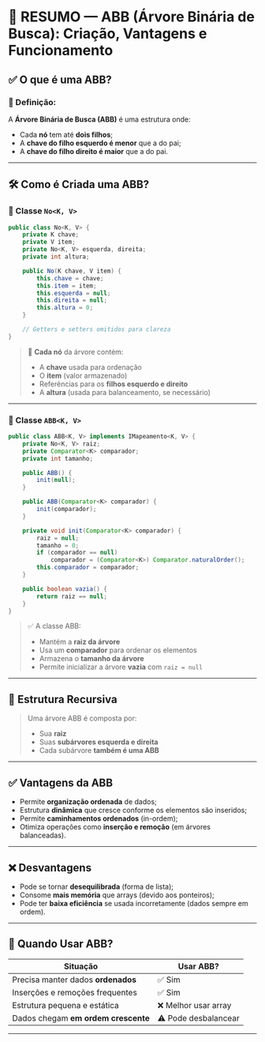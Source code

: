 # 🌳 RESUMO — ABB (Árvore Binária de Busca): Criação, Vantagens e Funcionamento

## ✅ O que é uma ABB?

### 📌 Definição:

A **Árvore Binária de Busca (ABB)** é uma estrutura onde:

* Cada **nó** tem até **dois filhos**;
* A **chave do filho esquerdo é menor** que a do pai;
* A **chave do filho direito é maior** que a do pai.

---

## 🛠️ Como é Criada uma ABB?

### 🔧 Classe `No<K, V>`

```java
public class No<K, V> {
    private K chave;
    private V item;
    private No<K, V> esquerda, direita;
    private int altura;

    public No(K chave, V item) {
        this.chave = chave;
        this.item = item;
        this.esquerda = null;
        this.direita = null;
        this.altura = 0;
    }

    // Getters e setters omitidos para clareza
}
```

> 🔎 **Cada nó** da árvore contém:
>
> * A **chave** usada para ordenação
> * O **item** (valor armazenado)
> * Referências para os **filhos esquerdo e direito**
> * A **altura** (usada para balanceamento, se necessário)

---

### 🧱 Classe `ABB<K, V>`

```java
public class ABB<K, V> implements IMapeamento<K, V> {
    private No<K, V> raiz;
    private Comparator<K> comparador;
    private int tamanho;

    public ABB() {
        init(null);
    }

    public ABB(Comparator<K> comparador) {
        init(comparador);
    }

    private void init(Comparator<K> comparador) {
        raiz = null;
        tamanho = 0;
        if (comparador == null)
            comparador = (Comparator<K>) Comparator.naturalOrder();
        this.comparador = comparador;
    }

    public boolean vazia() {
        return raiz == null;
    }
}
```

> ✅ A classe ABB:
>
> * Mantém a **raiz da árvore**
> * Usa um **comparador** para ordenar os elementos
> * Armazena o **tamanho da árvore**
> * Permite inicializar a árvore **vazia** com `raiz = null`

---

## 🧠 Estrutura Recursiva

> Uma árvore ABB é composta por:
>
> * Sua **raiz**
> * Suas **subárvores esquerda e direita**
> * Cada subárvore **também é uma ABB**

---

## ✅ Vantagens da ABB

* Permite **organização ordenada** de dados;
* Estrutura **dinâmica** que cresce conforme os elementos são inseridos;
* Permite **caminhamentos ordenados** (in-ordem);
* Otimiza operações como **inserção e remoção** (em árvores balanceadas).

---

## ❌ Desvantagens

* Pode se tornar **desequilibrada** (forma de lista);
* Consome **mais memória** que arrays (devido aos ponteiros);
* Pode ter **baixa eficiência** se usada incorretamente (dados sempre em ordem).

---

## 🧠 Quando Usar ABB?

| Situação                            | Usar ABB?            |
| ----------------------------------- | -------------------- |
| Precisa manter dados **ordenados**  | ✅ Sim                |
| Inserções e remoções frequentes     | ✅ Sim                |
| Estrutura pequena e estática        | ❌ Melhor usar array  |
| Dados chegam **em ordem crescente** | ⚠️ Pode desbalancear |

---

